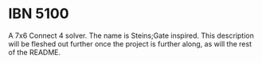 # IBN 5100

A 7x6 Connect 4 solver.
The name is Steins;Gate inspired.
This description will be fleshed out further once the project is further along, as will the rest of the README.